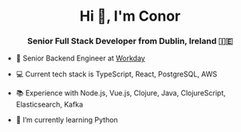 <h1 align="center">Hi 👋, I'm Conor</h1>
<h3 align="center">Senior Full Stack Developer from Dublin, Ireland 🇮🇪</h3>

- 💼 Senior Backend Engineer at <a href="https://workday.com" target="blank">Workday</a>

- 💻 Current tech stack is TypeScript, React, PostgreSQL, AWS

- 📚 Experience with Node.js, Vue.js, Clojure, Java, ClojureScript, Elasticsearch, Kafka

- 🌱 I’m currently learning Python
